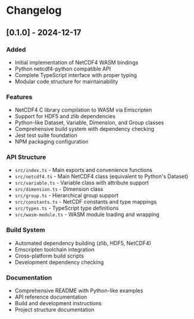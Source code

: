 # Changelog

## [0.1.0] - 2024-12-17

### Added
- Initial implementation of NetCDF4 WASM bindings
- Python netcdf4-python compatible API
- Complete TypeScript interface with proper typing
- Modular code structure for maintainability

### Features
- NetCDF4 C library compilation to WASM via Emscripten
- Support for HDF5 and zlib dependencies
- Python-like Dataset, Variable, Dimension, and Group classes
- Comprehensive build system with dependency checking
- Jest test suite foundation
- NPM packaging configuration

### API Structure
- `src/index.ts` - Main exports and convenience functions
- `src/netcdf4.ts` - Main NetCDF4 class (equivalent to Python's Dataset)
- `src/variable.ts` - Variable class with attribute support
- `src/dimension.ts` - Dimension class
- `src/group.ts` - Hierarchical group support
- `src/constants.ts` - NetCDF constants and type mappings
- `src/types.ts` - TypeScript type definitions
- `src/wasm-module.ts` - WASM module loading and wrapping

### Build System
- Automated dependency building (zlib, HDF5, NetCDF4)
- Emscripten toolchain integration
- Cross-platform build scripts
- Development dependency checking

### Documentation
- Comprehensive README with Python-like examples
- API reference documentation
- Build and development instructions
- Project structure documentation